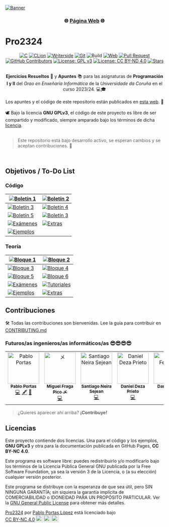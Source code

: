 [![Banner](./logo/Pro2324%20GitHub%20Preview.png)](https://teenbiscuits.github.io/Pro2324)

<div align="center">
<h3>🌐 <a href="https://teenbiscuits.github.io/Pro2324">Página Web</a> 🌐</h3>
</div>

# Pro2324

<div align="center">

[![C](https://img.shields.io/badge/C99-%2300599C.svg?logo=c&logoColor=white)](https://en.wikipedia.org/wiki/C99)
[![CLion](https://img.shields.io/badge/CLion-black.svg?logo=clion&logoColor=white)](https://www.jetbrains.com/es-es/clion/)
[![Writerside](https://img.shields.io/badge/Writerside-purple.svg?logo=jetbrains&logoColor=white)](https://www.jetbrains.com/es-es/writerside/)
[![Git](https://img.shields.io/badge/Git-E44C30?logo=git&logoColor=white)](https://en.wikipedia.org/wiki/Git)
![Build](https://github.com/TeenBiscuits/Pro2324/actions/workflows/deploy.yml/badge.svg)
[![Web](https://img.shields.io/website?down_message=offline&up_message=online&label=Web&url=https%3A%2F%2Fteenbiscuits.github.io%2FPro2324%2Fpro2324.html)](https://teenbiscuits.github.io/Pro2324/pro2324.html)
[![Pull Request](https://img.shields.io/github/issues-pr-closed/TeenBiscuits/Pro2324.svg?label=Pull%20Request)](https://github.com/TeenBiscuits/Pro2324/pulls)
[![GitHub Contributors](https://img.shields.io/github/contributors/TeenBiscuits/Pro2324?label=Contributors)](https://github.com/TeenBiscuits/Pro2324/graphs/contributors)
[![License: GPL v3](https://img.shields.io/badge/License-GPLv3-blue.svg)](./LICENSE.md)
[![License: CC BY-ND 4.0](https://img.shields.io/badge/License-CC_BY--ND_4.0-lightgrey.svg)](./docs/LICENSE)
[![Stars](https://img.shields.io/github/stars/TeenBiscuits/Pro2324.svg)](https://github.com/TeenBiscuits/Pro2324)

</div>

<div align="center">
<br/>
<b>Ejercicios Resueltos</b> 📝 y <b>Apuntes</b> 📚 para las asignaturas de <b>Programación I y II</b> del <i>Grao en Enxeñaría Informática</i> de la <i>Universidade da Coruña</i> en el curso 2023/24. 💻🎓
<br/>
</div>

<div align="right">
<br/>
Los apuntes y el código de este repositorio están publicados en <a href="https://teenbiscuits.github.io/Pro2324/pro2324.html">esta web</a>. 📖
<br/>
</div>

<div align="left">
<br/>
🕊️ Bajo la licencia <b>GNU GPLv3</b>, el código de este proyecto es libre de ser compartido y modificado, siempre amparado bajo los términos de dicha <a href="./LICENSE">licencia</a>.
<br/>
</div>

<div>
<br/>

> Este repositorio está bajo desarrollo activo, se esperan cambios y se aceptan contribuciones. 🤗

<br/>
</div>

## Objetivos / To-Do List

### Código

<div align="center">

| [![Boletín 1](https://progress-bar.dev/100/?title=Boletín%201&width=200&color=d2007b)](./src/Boletin_1) | [![Boletín 2](https://progress-bar.dev/100/?title=Boletín%202&width=200&color=d2007b)](./src/Boletin_2) |
|---------------------------------------------------------------------------------------------------------|---------------------------------------------------------------------------------------------------------|
| [![Boletín 3](https://progress-bar.dev/66/?title=Boletín%203&width=200&color=d2007b)](./src/Boletin_3)  | [![Boletín 4](https://progress-bar.dev/27/?title=Boletín%204&width=200&color=d2007b)](./src/Boletin_4)  |
| [![Boletín 5](https://progress-bar.dev/0/?title=Boletín%205&width=200&color=d2007b)](./src/Boletin_5)   | [![Boletín 3](https://progress-bar.dev/0/?title=Boletín%206&width=200&color=d2007b)](./src/Boletin_6)   |
| [![Exámenes](https://img.shields.io/badge/Exámenes-0-grey?labelColor=d2007b)](./src/Examenes)           | [![Extras](https://img.shields.io/badge/Extras-6-grey?labelColor=d2007b)](./src/Extras)                 |
| [![Ejemplos](https://img.shields.io/badge/Ejemplos-0-grey?labelColor=d2007b)](./src/Ejemplos)          |                                                                                                         |

</div>


### Teoría

<div align="center">

| [![Bloque 1](https://progress-bar.dev/100/?title=Bloque%201&width=200&color=d2007b)](https://teenbiscuits.github.io/Pro2324/bloque-1.html) | [![Bloque 2](https://progress-bar.dev/100/?title=Bloque%202&width=200&color=d2007b)](https://teenbiscuits.github.io/Pro2324/bloque-2.html) |
|--------------------------------------------------------------------------------------------------------------------------------------------|--------------------------------------------------------------------------------------------------------------------------------------------|
| [![Bloque 3](https://progress-bar.dev/100/?title=Bloque%203&width=200&color=d2007b)](https://teenbiscuits.github.io/Pro2324/bloque-3.html) | [![Bloque 4](https://progress-bar.dev/100/?title=Bloque%204&width=200&color=d2007b)](https://teenbiscuits.github.io/Pro2324/bloque-1.html) |
| [![Bloque 5](https://progress-bar.dev/0/?title=Bloque%205&width=200&color=d2007b)](https://teenbiscuits.github.io/Pro2324/bloque-5.html)   | [![Bloque 6](https://progress-bar.dev/0/?title=Bloque%206&width=200&color=d2007b)](https://teenbiscuits.github.io/Pro2324/bloque-6.html)   |
| [![Exámenes](https://img.shields.io/badge/Exámenes-0-grey?labelColor=d2007b)](https://teenbiscuits.github.io/Pro2324/examenes.html)        | [![Tutoriales](https://img.shields.io/badge/Tutoriales-1-grey?labelColor=d2007b)](https://teenbiscuits.github.io/Pro2324/tutoriales.html)  |
| [![Ejemplos](https://img.shields.io/badge/Ejemplos-0-grey?labelColor=d2007b)](https://teenbiscuits.github.io/Pro2324/ejemplos.html)                                              | [![Extras](https://img.shields.io/badge/Extras-6-grey?labelColor=d2007b)](https://teenbiscuits.github.io/Pro2324/extras.html)              |

</div>

## Contribuciones

🛠️️ Todas las contribuciones son bienvenidas. Lee la guía para contribuir en [CONTRIBUTING.md](./CONTRIBUTING.md)

### Futuros/as ingenieros/as informáticos/as 😎😎😎😎

<!-- https://github.com/all-contributors/all-contributors -->


<!-- ALL-CONTRIBUTORS-LIST:START - Do not remove or modify this section -->
<!-- prettier-ignore-start -->
<!-- markdownlint-disable -->
<table>
  <tbody>
    <tr>
      <td align="center" valign="top" width="14.28%"><a href="https://github.com/TeenBiscuits"><img src="https://avatars.githubusercontent.com/u/81629707?v=4?s=100" width="100px;" alt="Pablo Portas"/><br /><sub><b>Pablo Portas</b></sub></a><br /><a href="#code-TeenBiscuits" title="Code">💻</a> <a href="#content-TeenBiscuits" title="Content">🖋</a> <a href="#doc-TeenBiscuits" title="Documentation">📖</a></td>
      <td align="center" valign="top" width="14.28%"><a href="https://github.com/Fraagaa"><img src="https://avatars.githubusercontent.com/u/66569329?v=4?s=100" width="100px;" alt="メ"/><br /><sub><b>Miguel Fraga Pico メ</b></sub></a><br /><a href="#code-Fraagaa" title="Code">💻</a></td>
      <td align="center" valign="top" width="14.28%"><a href="https://github.com/sneiira"><img src="https://avatars.githubusercontent.com/u/151532950?v=4?s=100" width="100px;" alt="Santiago Neira Sejean"/><br /><sub><b>Santiago Neira Sejean</b></sub></a><br /><a href="#code-sneiira" title="Code">💻</a></td>
      <td align="center" valign="top" width="14.28%"><a href="https://github.com/dza205"><img src="https://avatars.githubusercontent.com/u/76247222?v=4?s=100" width="100px;" alt="Daniel Deza Prieto"/><br /><sub><b>Daniel Deza Prieto</b></sub></a><br /><a href="#code-dza205" title="Code">💻</a></td>
      <td align="center" valign="top" width="14.28%"><a href="https://www.informaticapau.com/"><img src="https://avatars.githubusercontent.com/u/71133325?v=4?s=100" width="100px;" alt="Daniel Feito Pin"/><br /><sub><b>Daniel Feito Pin</b></sub></a><br /><a href="#content-danielfeitopin" title="Content">🖋</a></td>
    </tr>
  </tbody>
</table>

<!-- markdownlint-restore -->
<!-- prettier-ignore-end -->

<!-- ALL-CONTRIBUTORS-LIST:END -->


> ¿Quieres aparecer ahí arriba? **¡Contribuye!**


<!-- Me daba pena borrarlo :(
- Pablo Portas López | [@TeenBiscuits](https://github.com/TeenBiscuits)
- Miguel Fraga Pico | [@Fraagaa](https://github.com/Fraagaa)
- Santiago Neira Sejean | [@sneiira](https://github.com/sneiira)
- Daniel Deza Prieto | [@dza205](https://github.com/dza205)
-->

## Licencias

Este proyecto contiende dos licencias. Una para el código y los ejemplos,  **GNU GPLv3** y otra para la documentación
publicada en GitHub Pages, **CC BY-NC 4.0**.

Este programa es software libre: puedes redistribuirlo y/o modificarlo bajo los términos de la Licencia Pública General
GNU publicada por la Free Software Foundation, ya sea la versión 3 de la Licencia, o (a su elección) cualquier versión
posterior.

Este programa se distribuye con la esperanza de que sea útil, pero SIN NINGUNA GARANTÍA; sin siquiera la garantía
implícita de COMERCIABILIDAD o IDONEIDAD PARA UN PROPÓSITO PARTICULAR. Ver la [GNU General Public License](./LICENSE.md)
para obtener
más detalles.

<p xmlns:cc="http://creativecommons.org/ns#" xmlns:dct="http://purl.org/dc/terms/"><a property="dct:title" rel="cc:attributionURL" href="https://teenbiscuits.github.io/Pro2324">Pro2324</a> por <a rel="cc:attributionURL dct:creator" property="cc:attributionName" href="https://github.com/TeenBiscuits">Pablo Portas López</a> está licenciado bajo <a href="http://creativecommons.org/licenses/by-nc/4.0/?ref=chooser-v1" target="_blank" rel="license noopener noreferrer" style="display:inline-block;">CC BY-NC 4.0<img style="height:22px!important;margin-left:3px;vertical-align:text-bottom;" src="https://mirrors.creativecommons.org/presskit/icons/cc.svg?ref=chooser-v1"><img style="height:22px!important;margin-left:3px;vertical-align:text-bottom;" src="https://mirrors.creativecommons.org/presskit/icons/by.svg?ref=chooser-v1"><img style="height:22px!important;margin-left:3px;vertical-align:text-bottom;" src="https://mirrors.creativecommons.org/presskit/icons/nc.svg?ref=chooser-v1"></a></p>
